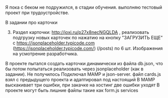 Я пока с беком не подружился, в стадии обучения. выполняю тестовый проект при трудоустройстве.

В задании про карточки

3) Раздел карточки: http://joxi.ru/p27x8necNGQLDA , реализовать подгрузку новых карточек по нажатию на кнопку "ЗАГРУЗИТЬ ЕЩЕ" с https://jsonplaceholder.typicode.com (https://jsonplaceholder.typicode.com/) (/posts) по 6 шт. Изображения на усмотрение разработчика.

В проекте пытался создать карточки динамически из файла db.json, что бы потом попытаться реализовать через jsonplaceholder (как в задании). Не получилось
Подключал MAMP и json-server.
файл cards.js взял с предыдущего проекта и адаптировал под настоящий
В  MAMP выскакивает три ошибки, при закачке на хостинг две ошибки уходят
В проекте могут быть лишние файлы такие как form.js services
